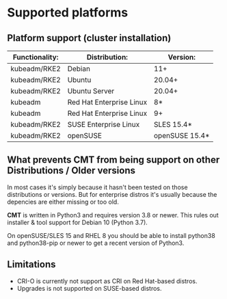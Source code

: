 # Supported platforms

## Platform support (cluster installation)

| Functionality: | Distribution:            | Version:       |
| -------------- | ------------------------ | -------------- |
| kubeadm/RKE2   | Debian                   | 11+            |
| kubeadm/RKE2   | Ubuntu                   | 20.04+         |
| kubeadm/RKE2   | Ubuntu Server            | 20.04+         |
| kubeadm        | Red Hat Enterprise Linux | 8*             |
| kubeadm        | Red Hat Enterprise Linux | 9+             |
| kubeadm/RKE2   | SUSE Enterprise Linux    | SLES 15.4*     |
| kubeadm/RKE2   | openSUSE                 | openSUSE 15.4* |

## What prevents __CMT__ from being support on other Distributions / Older versions

In most cases it's simply because it hasn't been tested on those distributions or versions.
But for enterprise distros it's usually because the depencies are either missing or too old.

__CMT__ is written in Python3 and requires version 3.8 or newer.
This rules out installer & tool support for Debian 10 (Python 3.7).

On openSUSE/SLES 15 and RHEL 8 you should be able to install python38
and python38-pip or newer to get a recent version of Python3.

## Limitations

* CRI-O is currently not support as CRI on Red Hat-based distros.
* Upgrades is not supported on SUSE-based distros.
